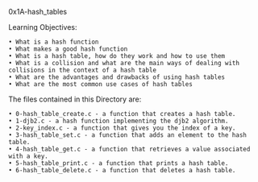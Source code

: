 ﻿0x1A-hash_tables

Learning Objectives:

    • What is a hash function
    • What makes a good hash function
    • What is a hash table, how do they work and how to use them
    • What is a collision and what are the main ways of dealing with collisions in the context of a hash table
    • What are the advantages and drawbacks of using hash tables
    • What are the most common use cases of hash tables


The files contained in this Directory are:

    • 0-hash_table_create.c - a function that creates a hash table.
    • 1-djb2.c - a hash function implementing the djb2 algorithm.
    • 2-key_index.c - a function that gives you the index of a key.
    • 3-hash_table_set.c - a function that adds an element to the hash table.
    • 4-hash_table_get.c - a function that retrieves a value associated with a key.
    • 5-hash_table_print.c - a function that prints a hash table.
    • 6-hash_table_delete.c - a function that deletes a hash table.

